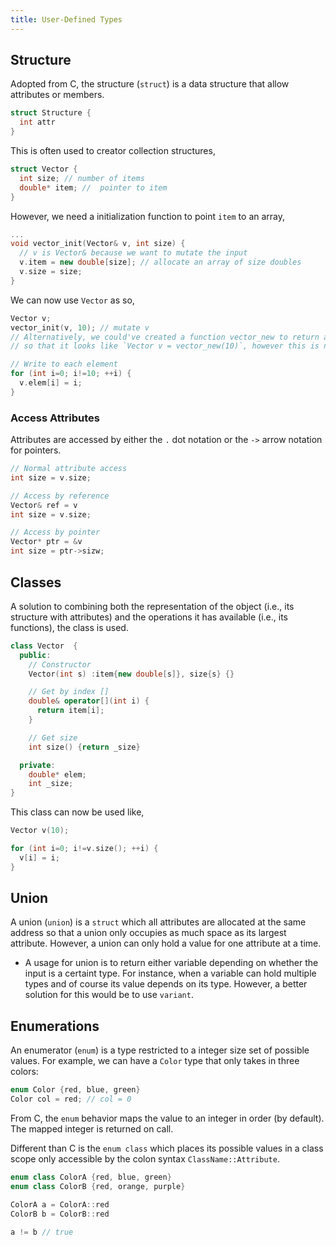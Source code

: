 ```yaml
---
title: User-Defined Types
---
```


## Structure

Adopted from C, the structure (`struct`) is a data structure that allow attributes or members.

```cpp
struct Structure {
  int attr
}
```

This is often used to creator collection structures,

```cpp
struct Vector {
  int size; // number of items
  double* item; //  pointer to item
}
```

However, we need a initialization function to point `item` to an array,

```cpp
...
void vector_init(Vector& v, int size) {
  // v is Vector& because we want to mutate the input
  v.item = new double[size]; // allocate an array of size doubles
  v.size = size;
}
```

We can now use `Vector` as so,

```cpp
Vector v;
vector_init(v, 10); // mutate v
// Alternatively, we could've created a function vector_new to return a new vector
// so that it looks like `Vector v = vector_new(10)`, however this is not the best syntax

// Write to each element
for (int i=0; i!=10; ++i) {
  v.elem[i] = i;
}
```

### Access Attributes

Attributes are accessed by either the `.` dot notation or the `->` arrow notation for pointers.

```cpp
// Normal attribute access
int size = v.size;

// Access by reference
Vector& ref = v
int size = v.size;

// Access by pointer
Vector* ptr = &v
int size = ptr->sizw;
```

## Classes

A solution to combining both the representation of the object (i.e., its structure with attributes) and the operations it has available (i.e., its functions), the class is used.

```cpp
class Vector  {
  public:
    // Constructor
    Vector(int s) :item{new double[s]}, size{s} {}

    // Get by index []
    double& operator[](int i) {
      return item[i];
    }

    // Get size
    int size() {return _size}

  private:
    double* elem;
    int _size;
}
```

This class can now be used like,

```cpp
Vector v(10);

for (int i=0; i!=v.size(); ++i) {
  v[i] = i;
}
```

## Union

A union (`union`) is a `struct` which all attributes are allocated at the same address so that a union only occupies as much space as its largest attribute. However, a union can only hold a value for one attribute at a time.

- A usage for union is to return either variable depending on whether the input is a certaint type. For instance, when a variable can hold multiple types and of course its value depends on its type. However, a better solution for this would be to use `variant`.

## Enumerations

An enumerator (`enum`) is a type restricted to a integer size set of possible values. For example, we can have a `Color` type that only takes in three colors:

```cpp
enum Color {red, blue, green}
Color col = red; // col = 0
```

From C, the `enum` behavior maps the value to an integer in order (by default). The mapped integer is returned on call.

Different than C is the `enum class` which places its possible values in a class scope only accessible by the colon syntax `ClassName::Attribute`.

```cpp
enum class ColorA {red, blue, green}
enum class ColorB {red, orange, purple}

ColorA a = ColorA::red
ColorB b = ColorB::red

a != b // true
```
